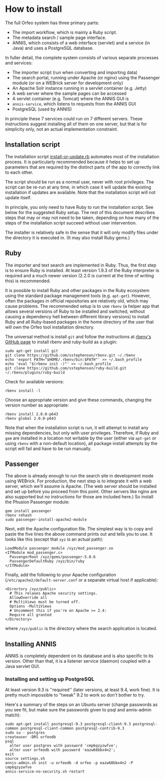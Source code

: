 # How to install

The full Orfeo system has three primary parts:

 * The import workflow, which is mainly a Ruby script.
 * The metadata search / sample page interface.
 * ANNIS, which consists of a web interface (servlet) and a service (in Java) and uses a PostgreSQL database.

In fuller detail, the complete system consists of various separate processes and services:

 * The importer script (run when converting and importing data)
 * The search portal, running under Apache (or nginx) using the Passenger module (or on a WEBrick server for development only)
 * An Apache Solr instance running in a servlet container (e.g. Jetty)
 * A web server where the sample pages can be accessed
 * A servlet container (e.g. Tomcat) where the ANNIS GUI is
 * `annis-service`, which listens to requests from the ANNIS GUI
 * PostgreSQL (used by ANNIS)

In principle these 7 services could run on 7 different servers. These instructions suggest installing all of them on one server, but that is for simplicity only, not an actual implementation constraint.


## Installation script

The installation script [install-or-update.rb](install-or-update.rb) automates most of the installation process. It is particularly recommended because it helps to set up parameters that are required by the distinct parts of the app to correctly link to each other.

The script should be run as a normal user, never with root privileges. The script can be re-run at any time, in which case it will update the existing installation if updates are available. Note that the installation script will not update itself.

In principle, you only need to have Ruby to run the installation script. See below for the suggested Ruby setup. The rest of this document describes steps that may or may not need to be taken, depending on how many of the steps of the installation script succeed without user intervention.

The installer is relatively safe in the sense that it will only modify
files under the directory it is executed in. (It may also install Ruby
gems.)


## Ruby

The importer and text search are implemented in Ruby. Thus, the first step is to ensure Ruby is installed. At least version 1.9.3 of the Ruby interpreter is required and a much newer version (2.2.0 is current at the time of writing this) is recommended.

It is possible to install Ruby and other packages in the Ruby ecosystem using the standard package management tools (e.g. `apt-get`). However, often the packages in official repositories are relatively old, which may cause problems. The recommended setup is to use `rbenv` (a helper app that allows several versions of Ruby to be installed and switched, without causing a dependency hell between different library versions) to install Ruby and all Ruby-based packages in the home directory of the user that will own the Orfeo tool installation directory.

The universal method is install `git` and follow the instructions at [rbenv's GitHub page](https://github.com/sstephenson/rbenv#basic-github-checkout) to install rbenv and ruby-build as a plugin:

```
sudo apt-get install git
git clone https://github.com/sstephenson/rbenv.git ~/.rbenv
echo 'export PATH="$HOME/.rbenv/bin:$PATH"' >> ~/.bash_profile
echo 'eval "$(rbenv init -)"' >> ~/.bash_profile
git clone https://github.com/sstephenson/ruby-build.git ~/.rbenv/plugins/ruby-build
```

Check for available versions:

```
rbenv install -l
```

Choose an appropriate version and give these commands, changing the version number as appropriate:

```
rbenv install 2.0.0-p643
rbenv global 2.0.0-p643
```

Note that when the installation script is run, it will attempt to install any missing dependencies, but only with user privileges. Therefore, if Ruby and `gem` are installed in a location not writable by the user (either via `apt-get` or using `rbenv` with a non-default location), all package install attempts by the script will fail and have to be run manually.


## Passenger

The above is already enough to run the search site in development mode using WEBrick. For production, the next step is to integrate it with a web server, which we'll assume is Apache. (The web server should be installed and set up before you proceed from this point. Other servers like nginx are also supported but no instructions for those are included here.) So install the Phusion Passenger module:

```
gem install passenger
rbenv rehash
sudo passenger-install-apache2-module
```

Next, edit the Apache configuration file. The simplest way is to copy and paste the five lines the above command prints out and tells you to use. It looks like this (except that `xyz` is an actual path):

```
LoadModule passenger_module /xyz/mod_passenger.so
<IfModule mod_passenger.c>
  PassengerRoot /xyz/gems/passenger-5.0.6
  PassengerDefaultRuby /xyz/bin/ruby
</IfModule>
```

Finally, add the following to your Apache configuration (`/etc/apache2/default-server.conf` or a separate virtual host if applicable):

```
<Directory /xyz/public>
  # This relaxes Apache security settings.
  AllowOverride all
  # MultiViews must be turned off.
  Options -MultiViews
  # Uncomment this if you're on Apache >= 2.4:
  Require all granted
</Directory>
```

where `/xyz/public` is the directory where the search application is located.


## Installing ANNIS

ANNIS is completely dependent on its database and is also specific to its version. Other than that, it is a listener service (daemon) coupled with a Java servlet GUI.

### Installing and setting up PostgreSQL

At least version 9.3 is ''required'' (later versions, at least 9.4, work fine). It is pretty much impossible to "tweak" 9.2 to work so don't bother to try.

Here's a summary of the steps on an Ubuntu server (change passwords as you see fit, but make sure the passwords given to psql and annis-admin match):

```
sudo apt-get install postgresql-9.3 postgresql-client-9.3 postgresql-common postgresql-client-common postgresql-contrib-9.3
sudo su - postgres
createuser -DRS orfeodb
psql
  alter user postgres with password 'cmp6qzyzwfve';
  alter user orfeodb with password 'eazw68bbx4n2';
exit
source settings.sh
annis-admin.sh init -u orfeodb -d orfeo -p eazw68bbx4n2 -P cmp6qzyzwfve
annis-service-no-security.sh restart
```

